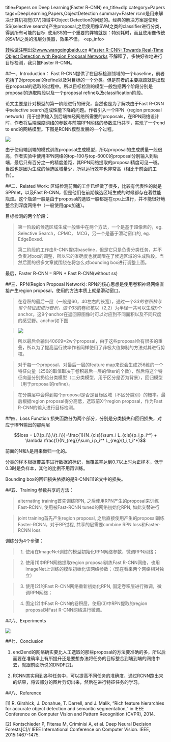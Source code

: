 title=Papers on Deep Learning(Faster R-CNN)
en_title=dlp
category=Papers
tags=DeepLearning,Papers,ObjectDetection
summary=Faster rcnn是用来解决计算机视觉(CV)领域中Object Detection的问题的。经典的解决方案是使用: SS(selective search)产生proposal,之后使用像SVM之类的classifier进行分类，得到所有可能的目标.  使用SS的一个重要的弊端就是：特别耗时，而且使用像传统的SVM之类的浅层分类器，效果不佳。
<ep_info>

[转帖请注明出处www.wangqingbaidu.cn](www.wangqingbaidu.cn)
#[Faster R-CNN: Towards Real-Time Object Detection with Region Proposal Networks](http://arxiv.org/abs/1506.01497)
不解释了，多快好省地进行目标检测，我只推Faster R-CNN。

##一、Introduction：
Fast R-CNN提供了在目标检测领域的一个baseline，前者包括了对proposal的refine以及对目标的一个分类。但是前者的主要瓶颈就是出现在proposal的选取的过程中。所以目标检测的模型一般包括两个阶段分别是proposal的选取阶段以及一个proposal refine以及classification阶段。

论文主要是针对模型的第一阶段进行的研究，当然也是为了解决由于Fast R-CNN中selective search造成性能下降的问题。作者引入一个RPN（region proposal network）用于提供输入到后端神经网络所需要的proposals，在RPN网络设计时，作者将后端深度网络的参数与前端RPN网络的参数进行共享，实现了一个end to end的网络模型。下图是RCNN模型发展的一个过程。

 ![](http://i.imgur.com/TZJRicw.png)

由于使用端到端的模式训练proposal生成模型，所以proposal的生成质量一般很高，作者实验中使用RPN网络的top-100与top-6000的proposal分别输入到后端，最后只有百分之一的精度差距，其RPN网络提取的proposal精度可见一斑。当然也是因为生成的候选区域量少，所以运行效率也非常高（相比于前面的工作）。

##二、Related Work:
区域检测前面的工作已经做了很多，比较有代表性的就是SPPnet，以及Fast R-CNN，但是他们在前期候选区域生成的时候都存在着性能瓶颈。这个瓶颈一般是由于proposal的选取一般都是在cpu上进行，并不能很好地整合到深度网络中（一般使用gpu加速）。

目标检测的两个阶段：

>第一阶段的候选区域生成一般集中在两个方法，一个是基于超像素的，eg. Selective Search，CPMC， MCG，另一个是基于滑动窗口的, eg. EdgeBoxed.
>
>第二阶段的工作由R-CNN提供baseline，但是它只是负责分类任务，并不负责对box的调整，所以它的准确度也就局限在了候选区域的生成阶段。当然后面的很多文章就围绕在将怎么对bounding box进行调整上面。

最后，Faster R-CNN = RPN + Fast R-CNN(without ss)

##三、RPN(Region Proposal Network):
RPN的核心思想是使用卷积神经网络直接产生region proposal，使用的方法本质上就是滑动窗口。

>在卷积的最后一层（一般是60，40左右的长宽），通过一个3*3的卷积核与每个特征图进行卷积，这个3*3的卷积核以（2,2）为半径一共可以生成9个anchor。这9个anchor在返回原图像时可以对应到不同面积以及不同尺度的感受野。anchor如下图

 >![](http://i.imgur.com/EmpciAM.png)

>所以最后会输出40*60*9≈2w个proposal，由于这些proposal会有很多的重叠，所以为了提高运行效率作者同样使用了非极大值抑制的方法对其进行剪枝。

>对于每一个proposal，对最后一层的feature map来说会生成256维的一个特征向量（256的取值取决于卷积最后一层的filter的个数），然后将这个特征向量分别扔给分类模型（二分类模型，用于区分是否为背景），回归模型（用于proposal的refine）。

>在分类层中会得到每个proposal是否是目标区域（不区分类别）的概率。最后根据region proposal得分高低，选取前X个region proposal，作为Fast R-CNN的输入进行目标检测。

##四、Loss Function
损失函数分为两个部分，分别是分类损失和回归损失，对应于RPN输出的那两层
 
$$loss = L(\{p_i\},\{t_i\})=\frac{1}{N_{cls}}\sum_i L_{cls}(p_i,p_i^*) + \lambda \frac{1}{N_{reg}}\sum_i p_i^* L_{reg}(t_i,t_i^*)$$

前面的N和λ是用来做归一化的。

分类的样本根据覆盖率进行数据的标记，当覆盖率达到0.7以上时为正样本，低于0.3时是负样本，其他的比例不用再训练。

Bounding box的回归损失依据的是R-CNN[1]论文中的损失。

##五、Training
参数共享的方法：

>alternating training首先训练RPN, 之后使用RPN产生的proposal来训练Fast-RCNN, 使用被Fast-RCNN tuned的网络初始化RPN, 如此交替进行

>joint training首先产生region proposal, 之后直接使用产生的proposal训练Faster-RCNN，对于BP过程, 共享的层需要combine RPN loss和Faster-RCNN loss

训练分为4个步骤：

>1)	使用在ImageNet训练的模型初始化RPN网络参数，微调RPN网络；

>2)	使用(1)中RPN网络提取region proposal训练Fast R-CNN网络，也用ImageNet上训练的模型初始化该网络参数；（现在看来两个网络相对独立）

>3)	使用(2)的Fast R-CNN网络重新初始化RPN, 固定卷积层进行微调，微调RPN网络；

>4)	固定(2)中Fast R-CNN的卷积层，使用(3)中RPN提取的region proposal对Fast R-CNN网络进行微调。

##六、Experiments

 ![](http://i.imgur.com/RDsGj4E.png)

##七、Conclusion

1)	end2end的网络确实要比人工选取的那些proposal的方法要准确的多，所以后面要在准确率上有所提升还是要想办法将任务的目标整合到端到端的网络中去，就跟前面所说的DNDF[2]。

2)	RCNN其实用到各种任务中，可以提高不同任务的准确度，通过RCNN跑出来的结果，将该部分的图片剪切出来，然后在进行特征任务的学习。

##八、Reference

[1] R. Girshick, J. Donahue, T. Darrell, and J. Malik, “Rich feature hierarchies for accurate object detection and semantic segmentation,” in IEEE Conference on Computer Vision and Pattern Recognition (CVPR), 2014.

[2] Kontschieder P, Fiterau M, Criminisi A, et al. Deep Neural Decision Forests[C]// IEEE International Conference on Computer Vision. IEEE, 2015:1467-1475.
